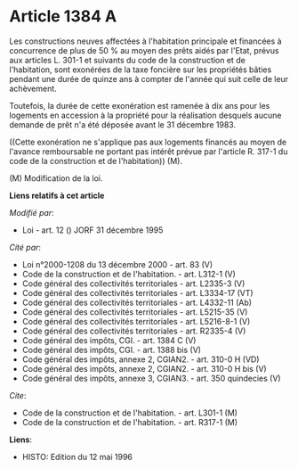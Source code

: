 # Article 1384 A

Les constructions neuves affectées à l'habitation principale et financées à concurrence de plus de 50 % au moyen des prêts
aidés par l'Etat, prévus aux articles L. 301-1 et suivants du code de la construction et de l'habitation, sont exonérées de
la taxe foncière sur les propriétés bâties pendant une durée de quinze ans à compter de l'année qui suit celle de leur
achèvement.

Toutefois, la durée de cette exonération est ramenée à dix ans pour les logements en accession à la propriété pour la
réalisation desquels aucune demande de prêt n'a été déposée avant le 31 décembre 1983.

((Cette exonération ne s'applique pas aux logements financés au moyen de l'avance remboursable ne portant pas intérêt prévue
par l'article R. 317-1 du code de la construction et de l'habitation)) (M).

(M) Modification de la loi.

**Liens relatifs à cet article**

_Modifié par_:

  - Loi - art. 12 () JORF 31 décembre 1995

_Cité par_:

  - Loi n°2000-1208 du 13 décembre 2000 - art. 83 (V)
  - Code de la construction et de l'habitation. - art. L312-1 (V)
  - Code général des collectivités territoriales - art. L2335-3 (V)
  - Code général des collectivités territoriales - art. L3334-17 (VT)
  - Code général des collectivités territoriales - art. L4332-11 (Ab)
  - Code général des collectivités territoriales - art. L5215-35 (V)
  - Code général des collectivités territoriales - art. L5216-8-1 (V)
  - Code général des collectivités territoriales - art. R2335-4 (V)
  - Code général des impôts, CGI. - art. 1384 C (V)
  - Code général des impôts, CGI. - art. 1388 bis (V)
  - Code général des impôts, annexe 2, CGIAN2. - art. 310-0 H (VD)
  - Code général des impôts, annexe 2, CGIAN2. - art. 310-0 H bis (V)
  - Code général des impôts, annexe 3, CGIAN3. - art. 350 quindecies (V)

_Cite_:

  - Code de la construction et de l'habitation. - art. L301-1 (M)
  - Code de la construction et de l'habitation. - art. R317-1 (M)

**Liens**:

  - HISTO: Edition du 12 mai 1996
